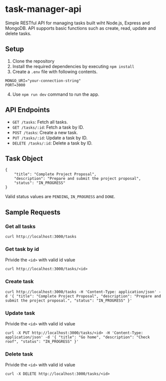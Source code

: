 # task-manager-api

Simple RESTful API for managing tasks built wiht Node.js, Express and MongoDB. API supports basic functions such as create, read, update and delete tasks.

## Setup
1. Clone the repository
2. Install the required dependencies by executing `npm install`
3. Create a `.env` file with following contents.
```
MONGO_URI="your-connection-string"
PORT=3000
```
4. Use `npm run dev` command to run the app.

## API Endpoints
- `GET /tasks`: Fetch all tasks.
- `GET /tasks/:id`: Fetch a task by ID.
- `POST /tasks`: Create a new task.
- `PUT /tasks/:id`: Update a task by ID.
- `DELETE /tasks/:id`: Delete a task by ID.

## Task Object
```
{ 
    "title": "Complete Project Proposal", 
    "description": "Prepare and submit the project proposal", 
    "status": "IN_PROGRESS" 
}
```
Valid status values are `PENDING`, `IN_PROGRESS` and `DONE`.

## Sample Requests

### Get all tasks
```
curl http://localhost:3000/tasks
```

### Get task by id
Privide the `<id>` with valid id value
```
curl http://localhost:3000/tasks/<id>
```

### Create task
```
curl http://localhost:3000/tasks -H 'Content-Type: application/json' -d '{ "title": "Complete Project Proposal", "description": "Prepare and submit the project proposal.", "status": "IN_PROGRESS" }'
```

### Update task
Privide the `<id>` with valid id value
```
curl -X PUT http://localhost:3000/tasks/<id> -H 'Content-Type: application/json' -d '{ "title": "Go home", "description": "Check roof", "status": "IN_PROGRESS" }'
```

### Delete task
Privide the `<id>` with valid id value
```
curl -X DELETE http://localhost:3000/tasks/<id>
```